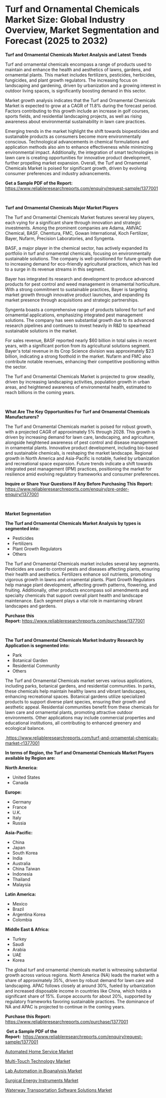 <p><h1>Turf and Ornamental Chemicals Market Size: Global Industry Overview, Market Segmentation and Forecast (2025 to 2032)</h1></p><p><strong>Turf and Ornamental Chemicals Market Analysis and Latest Trends</strong></p>
<p><p>Turf and ornamental chemicals encompass a range of products used to maintain and enhance the health and aesthetics of lawns, gardens, and ornamental plants. This market includes fertilizers, pesticides, herbicides, fungicides, and plant growth regulators. The increasing focus on landscaping and gardening, driven by urbanization and a growing interest in outdoor living spaces, is significantly boosting demand in this sector.</p><p>Market growth analysis indicates that the Turf and Ornamental Chemicals Market is expected to grow at a CAGR of 11.8% during the forecast period. Factors contributing to this growth include an increase in golf courses, sports fields, and residential landscaping projects, as well as rising awareness about environmental sustainability in lawn care practices. </p><p>Emerging trends in the market highlight the shift towards biopesticides and sustainable products as consumers become more environmentally conscious. Technological advancements in chemical formulations and application methods also aim to enhance effectiveness while minimizing environmental impact. Additionally, the integration of smart technologies in lawn care is creating opportunities for innovative product development, further propelling market expansion. Overall, the Turf and Ornamental Chemicals Market is poised for significant growth, driven by evolving consumer preferences and industry advancements.</p></p>
<p><strong>Get a Sample PDF of the Report:&nbsp;</strong> <a href="https://www.reliableresearchreports.com/enquiry/request-sample/1377001?utm_campaign=32&utm_medium=2&utm_source=Github&utm_content=ia&utm_term=13012025&utm_id=turf-and-ornamental-chemicals">https://www.reliableresearchreports.com/enquiry/request-sample/1377001</a></p>
<p>&nbsp;</p>
<p><strong>Turf and Ornamental Chemicals Major Market Players</strong></p>
<p><p>The Turf and Ornamental Chemicals Market features several key players, each vying for a significant share through innovation and strategic investments. Among the prominent companies are Adama, AMVAC Chemical, BASF, Chemtura, FMC, Gowan International, Koch Fertilizer, Bayer, Nufarm, Precision Laboratories, and Syngenta. </p><p>BASF, a major player in the chemical sector, has actively expanded its portfolio in turf and ornamental chemicals, focusing on environmentally sustainable solutions. The company is well-positioned for future growth due to increasing demand for eco-friendly agricultural practices, which has led to a surge in its revenue streams in this segment.</p><p>Bayer has integrated its research and development to produce advanced products for pest control and weed management in ornamental horticulture. With a strong commitment to sustainable practices, Bayer is targeting market growth through innovative product launches, and expanding its market presence through acquisitions and strategic partnerships.</p><p>Syngenta boasts a comprehensive range of products tailored for turf and ornamental applications, emphasizing integrated pest management solutions. The company has seen substantial growth due to its advanced research pipelines and continues to invest heavily in R&D to spearhead sustainable solutions in the market.</p><p>For sales revenue, BASF reported nearly $60 billion in total sales in recent years, with a significant portion from its agricultural solutions segment. Bayer's total revenue in its Crop Science division was approximately $23 billion, indicating a strong foothold in the market. Nufarm and FMC also contribute notable revenues, enhancing their competitive positioning within the sector.</p><p>The Turf and Ornamental Chemicals Market is projected to grow steadily, driven by increasing landscaping activities, population growth in urban areas, and heightened awareness of environmental health, estimated to reach billions in the coming years.</p></p>
<p>&nbsp;</p>
<p><strong>What Are The Key Opportunities For Turf and Ornamental Chemicals Manufacturers?</strong></p>
<p><p>The Turf and Ornamental Chemicals market is poised for robust growth, with a projected CAGR of approximately 5% through 2028. This growth is driven by increasing demand for lawn care, landscaping, and agriculture, alongside heightened awareness of pest control and disease management in ornamental plants. Innovative product development, including bio-based and sustainable chemicals, is reshaping the market landscape. Regional growth in North America and Asia-Pacific is notable, fueled by urbanization and recreational space expansion. Future trends indicate a shift towards integrated pest management (IPM) practices, positioning the market for resilience amid evolving regulatory frameworks and consumer preferences.</p></p>
<p><strong>Inquire or Share Your Questions If Any Before Purchasing This Report:</strong> <a href="https://www.reliableresearchreports.com/enquiry/pre-order-enquiry/1377001?utm_campaign=32&utm_medium=2&utm_source=Github&utm_content=ia&utm_term=13012025&utm_id=turf-and-ornamental-chemicals">https://www.reliableresearchreports.com/enquiry/pre-order-enquiry/1377001</a></p>
<p>&nbsp;</p>
<p><strong>Market Segmentation</strong></p>
<p><strong>The Turf and Ornamental Chemicals Market Analysis by types is segmented into:</strong></p>
<p><ul><li>Pesticides</li><li>Fertilizers</li><li>Plant Growth Regulators</li><li>Others</li></ul></p>
<p><p>The Turf and Ornamental Chemicals market includes several key segments. Pesticides are used to control pests and diseases affecting plants, ensuring their health and aesthetics. Fertilizers enhance soil nutrients, promoting vigorous growth in lawns and ornamental plants. Plant Growth Regulators help manage plant development, affecting growth patterns, flowering, and fruiting. Additionally, other products encompass soil amendments and specialty chemicals that support overall plant health and landscape maintenance. Each segment plays a vital role in maintaining vibrant landscapes and gardens.</p></p>
<p><strong>Purchase this Report:&nbsp;</strong><a href="https://www.reliableresearchreports.com/purchase/1377001?utm_campaign=32&utm_medium=2&utm_source=Github&utm_content=ia&utm_term=13012025&utm_id=turf-and-ornamental-chemicals">https://www.reliableresearchreports.com/purchase/1377001</a></p>
<p>&nbsp;</p>
<p><strong>The Turf and Ornamental Chemicals Market Industry Research by Application is segmented into:</strong></p>
<p><ul><li>Park</li><li>Botanical Garden</li><li>Residential Community</li><li>Others</li></ul></p>
<p><p>The Turf and Ornamental Chemicals market serves various applications, including parks, botanical gardens, and residential communities. In parks, these chemicals help maintain healthy lawns and vibrant landscapes, enhancing recreational spaces. Botanical gardens utilize specialized products to support diverse plant species, ensuring their growth and aesthetic appeal. Residential communities benefit from these chemicals for lawn care and ornamental plants, promoting attractive outdoor environments. Other applications may include commercial properties and educational institutions, all contributing to enhanced greenery and ecological balance.</p></p>
<p><a href="https://www.reliableresearchreports.com/turf-and-ornamental-chemicals-market-r1377001?utm_campaign=32&utm_medium=2&utm_source=Github&utm_content=ia&utm_term=13012025&utm_id=turf-and-ornamental-chemicals">&nbsp;https://www.reliableresearchreports.com/turf-and-ornamental-chemicals-market-r1377001</a></p>
<p><strong>In terms of Region, the Turf and Ornamental Chemicals Market Players available by Region are:</strong></p>
<p>
    <p> <strong> North America: </strong>
        <ul>
            <li>United States</li>
            <li>Canada</li>
        </ul>
        </p> 
    <p> <strong> Europe: </strong>
        <ul>
            <li>Germany</li>
            <li>France</li>
            <li>U.K.</li>
            <li>Italy</li>
            <li>Russia</li>
        </ul>
        </p> 
    <p> <strong> Asia-Pacific: </strong>
        <ul>
            <li>China</li>
            <li>Japan</li>
            <li>South Korea</li>
            <li>India</li>
            <li>Australia</li>
            <li>China Taiwan</li>
            <li>Indonesia</li>
            <li>Thailand</li>
            <li>Malaysia</li>
        </ul>
        </p> 
    <p> <strong> Latin America: </strong>
        <ul>
            <li>Mexico</li>
            <li>Brazil</li>
            <li>Argentina Korea</li>
            <li>Colombia</li>
        </ul>
        </p> 
    <p> <strong> Middle East & Africa: </strong>
        <ul>
            <li>Turkey</li>
            <li>Saudi</li>
            <li>Arabia</li>
            <li>UAE</li>
            <li>Korea</li>
        </ul>
    </p>
    </p>
<p><p>The global turf and ornamental chemicals market is witnessing substantial growth across various regions. North America (NA) leads the market with a share of approximately 35%, driven by robust demand for lawn care and landscaping. APAC follows closely at around 30%, fueled by urbanization and increased disposable income in countries like China, which holds a significant share of 15%. Europe accounts for about 20%, supported by regulatory frameworks favoring sustainable practices. The dominance of NA and APAC is projected to continue in the coming years.</p></p>
<p><strong>Purchase this Report: </strong><a href="https://www.reliableresearchreports.com/purchase/1377001?utm_campaign=32&utm_medium=2&utm_source=Github&utm_content=ia&utm_term=13012025&utm_id=turf-and-ornamental-chemicals">https://www.reliableresearchreports.com/purchase/1377001</a></p>
<p>&nbsp;<strong>Get a Sample PDF of the Report:&nbsp;&nbsp;</strong><a href="https://www.reliableresearchreports.com/enquiry/request-sample/1377001?utm_campaign=32&utm_medium=2&utm_source=Github&utm_content=ia&utm_term=13012025&utm_id=turf-and-ornamental-chemicals">https://www.reliableresearchreports.com/enquiry/request-sample/1377001</a></p>
<p><strong></strong></p>
<p><p><a href="https://github.com/JakirUddin651/Market-Research-Report-List-1/blob/main/automated-home-service-market.md?utm_campaign=32&utm_medium=2&utm_source=Github&utm_content=ia&utm_term=13012025&utm_id=turf-and-ornamental-chemicals">Automated Home Service Market</a></p><p><a href="https://github.com/gerdabatiskzv9/Market-Research-Report-List-1/blob/main/multi-touch-technology-market.md?utm_campaign=32&utm_medium=2&utm_source=Github&utm_content=ia&utm_term=13012025&utm_id=turf-and-ornamental-chemicals">Multi-Touch Technology Market</a></p><p><a href="https://github.com/justalichtenberger/Market-Research-Report-List-1/blob/main/lab-automation-in-bioanalysis-market.md?utm_campaign=32&utm_medium=2&utm_source=Github&utm_content=ia&utm_term=13012025&utm_id=turf-and-ornamental-chemicals">Lab Automation in Bioanalysis Market</a></p><p><a href="https://github.com/irfadac/Market-Research-Report-List-5/blob/main/surgical-energy-instruments-market.md?utm_campaign=32&utm_medium=2&utm_source=Github&utm_content=ia&utm_term=13012025&utm_id=turf-and-ornamental-chemicals">Surgical Energy Instruments Market</a></p><p><a href="https://github.com/bensemilia864/Market-Research-Report-List-1/blob/main/waterway-transportation-software-solutions-market.md?utm_campaign=32&utm_medium=2&utm_source=Github&utm_content=ia&utm_term=13012025&utm_id=turf-and-ornamental-chemicals">Waterway Transportation Software Solutions Market</a></p></p>
